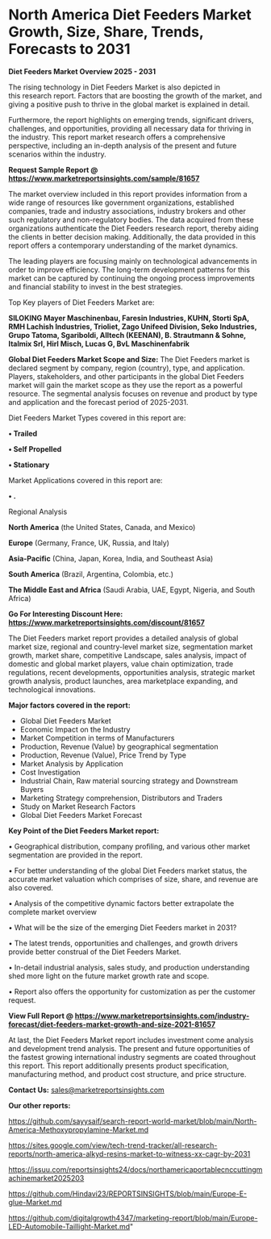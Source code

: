 # North America Diet Feeders Market Growth, Size, Share, Trends, Forecasts to 2031

<Strong> Diet Feeders Market Overview 2025 - 2031</strong>

The rising technology in Diet Feeders Market is also depicted in this research report. Factors that are boosting the growth of the market, and giving a positive push to thrive in the global market is explained in detail.

Furthermore, the report highlights on emerging trends, significant drivers, challenges, and opportunities, providing all necessary data for thriving in the industry. This report market research offers a comprehensive perspective, including an in-depth analysis of the present and future scenarios within the industry.

<strong>Request Sample Report @ <a href=https://www.marketreportsinsights.com/sample/81657>https://www.marketreportsinsights.com/sample/81657</a></strong>

The market overview included in this report provides information from a wide range of resources like government organizations, established companies, trade and industry associations, industry brokers and other such regulatory and non-regulatory bodies. The data acquired from these organizations authenticate the Diet Feeders research report, thereby aiding the clients in better decision making. Additionally, the data provided in this report offers a contemporary understanding of the market dynamics.

The leading players are focusing mainly on technological advancements in order to improve efficiency. The long-term development patterns for this market can be captured by continuing the ongoing process improvements and financial stability to invest in the best strategies.

Top Key players of Diet Feeders Market are:

<strong>SILOKING Mayer Maschinenbau, Faresin Industries, KUHN, Storti SpA, RMH Lachish Industries, Trioliet, Zago Unifeed Division, Seko Industries, Grupo Tatoma, Sgariboldi, Alltech (KEENAN), B. Strautmann & Sohne, Italmix Srl, Hirl Misch, Lucas G, BvL Maschinenfabrik</strong>

<strong><b>Global Diet Feeders Market Scope and Size:</b></strong>
The Diet Feeders market is declared segment by company, region (country), type, and application. Players, stakeholders, and other participants in the global Diet Feeders market will gain the market scope as they use the report as a powerful resource. The segmental analysis focuses on revenue and product by type and application and the forecast period of 2025-2031.

Diet Feeders Market Types covered in this report are:

<strong>• Trailed

• Self Propelled

• Stationary</strong>

Market Applications covered in this report are:

<strong>• .</strong> 

Regional Analysis

<strong>North America</strong> (the United States, Canada, and Mexico)

<strong>Europe</strong> (Germany, France, UK, Russia, and Italy)

<strong>Asia-Pacific</strong> (China, Japan, Korea, India, and Southeast Asia)

<strong>South America</strong> (Brazil, Argentina, Colombia, etc.)

<strong>The Middle East and Africa</strong> (Saudi Arabia, UAE, Egypt, Nigeria, and South Africa)

<strong>Go For Interesting Discount Here: <a href=https://www.marketreportsinsights.com/discount/81657>https://www.marketreportsinsights.com/discount/81657</a></strong>

The Diet Feeders market report provides a detailed analysis of global market size, regional and country-level market size, segmentation market growth, market share, competitive Landscape, sales analysis, impact of domestic and global market players, value chain optimization, trade regulations, recent developments, opportunities analysis, strategic market growth analysis, product launches, area marketplace expanding, and technological innovations.

<strong><b>Major factors covered in the report:</b></strong>
<ul>
  <li>Global Diet Feeders Market </li>
  <li>Economic Impact on the Industry</li>
  <li>Market Competition in terms of Manufacturers</li>
  <li>Production, Revenue (Value) by geographical segmentation</li>
  <li>Production, Revenue (Value), Price Trend by Type</li>
  <li>Market Analysis by Application</li>
  <li>Cost Investigation</li>
  <li>Industrial Chain, Raw material sourcing strategy and Downstream Buyers</li>
  <li>Marketing Strategy comprehension, Distributors and Traders</li>
  <li>Study on Market Research Factors</li>
  <li>Global Diet Feeders Market Forecast</li>
</ul>

<strong><b>Key Point of the Diet Feeders Market report:</b></strong>

• Geographical distribution, company profiling, and various other market segmentation are provided in the report.

• For better understanding of the global Diet Feeders market status, the accurate market valuation which comprises of size, share, and revenue are also covered.

• Analysis of the competitive dynamic factors better extrapolate the complete market overview

• What will be the size of the emerging Diet Feeders market in 2031?

• The latest trends, opportunities and challenges, and growth drivers provide better construal of the Diet Feeders Market.

• In-detail industrial analysis, sales study, and production understanding shed more light on the future market growth rate and scope.

• Report also offers the opportunity for customization as per the customer request.

<strong><b>View Full Report @ <a href=https://www.marketreportsinsights.com/industry-forecast/diet-feeders-market-growth-and-size-2021-81657>https://www.marketreportsinsights.com/industry-forecast/diet-feeders-market-growth-and-size-2021-81657</a></b></strong>


At last, the Diet Feeders Market report includes investment come analysis and development trend analysis. The present and future opportunities of the fastest growing international industry segments are coated throughout this report. This report additionally presents product specification, manufacturing method, and product cost structure, and price structure.

<strong>Contact Us:</strong>
sales@marketreportsinsights.com

<strong>Our other reports:</strong>

<a href=https://github.com/sayysaif/search-report-world-market/blob/main/North-America-Methoxypropylamine-Market.md>https://github.com/sayysaif/search-report-world-market/blob/main/North-America-Methoxypropylamine-Market.md</a>

<a href=https://sites.google.com/view/tech-trend-tracker/all-research-reports/north-america-alkyd-resins-market-to-witness-xx-cagr-by-2031>https://sites.google.com/view/tech-trend-tracker/all-research-reports/north-america-alkyd-resins-market-to-witness-xx-cagr-by-2031</a>

<a href=https://issuu.com/reportsinsights24/docs/northamericaportablecnccuttingmachinemarket2025203>https://issuu.com/reportsinsights24/docs/northamericaportablecnccuttingmachinemarket2025203</a>

<a href=https://github.com/Hindavi23/REPORTSINSIGHTS/blob/main/Europe-E-glue-Market.md>https://github.com/Hindavi23/REPORTSINSIGHTS/blob/main/Europe-E-glue-Market.md</a>

<a href=https://github.com/digitalgrowth4347/marketing-report/blob/main/Europe-LED-Automobile-Taillight-Market.md>https://github.com/digitalgrowth4347/marketing-report/blob/main/Europe-LED-Automobile-Taillight-Market.md</a>"
